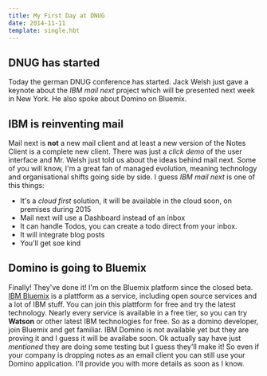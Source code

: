 ```yaml
---
title: My First Day at DNUG
date: 2014-11-11
template: single.hbt
---
```

## DNUG has started
Today the german DNUG conference has started. Jack Welsh just gave a keynote about the *IBM mail next* project which will be presented next week in New York. He also spoke about Domino on Bluemix.

## IBM is reinventing mail

Mail next is **not** a new mail client and at least a new version of the Notes Client is a complete new client. There was just a *click demo* of the user interface and Mr. Welsh just told us about the ideas behind mail next.
Some of you will know, I'm a great fan of managed evolution, meaning technology and organisational shifts going side by side. I guess *IBM mail next* is one of this things:

* It's a *cloud first* solution, it will be available in the cloud soon, on premises during 2015
* Mail next will use a Dashboard instead of an inbox
* It can handle Todos, you can create a todo direct from your inbox.
* It will integrate blog posts
* You'll get soe kind


## Domino is going to Bluemix
Finally! They've done it! I'm on the Bluemix platform since the closed beta. [IBM Bluemix](www.bluemix.net) is a plattform as a service, including open source services and a lot of IBM stuff. You can join this plattform for free and try the latest technology.
Nearly every service is available in a free tier, so you can try **Watson** or other latest IBM technologies for free.
So as a domino developer, join Bluemix and get familiar. IBM Domino is not available yet but they are proving it and I guess it will be availabe soon. Ok actually say have just *mentioned* they are doing some testing but I guess they'll make it! So even if your company is dropping notes as an email client you can still use your Domino application. I'll provide you with more details as soon as I know.
